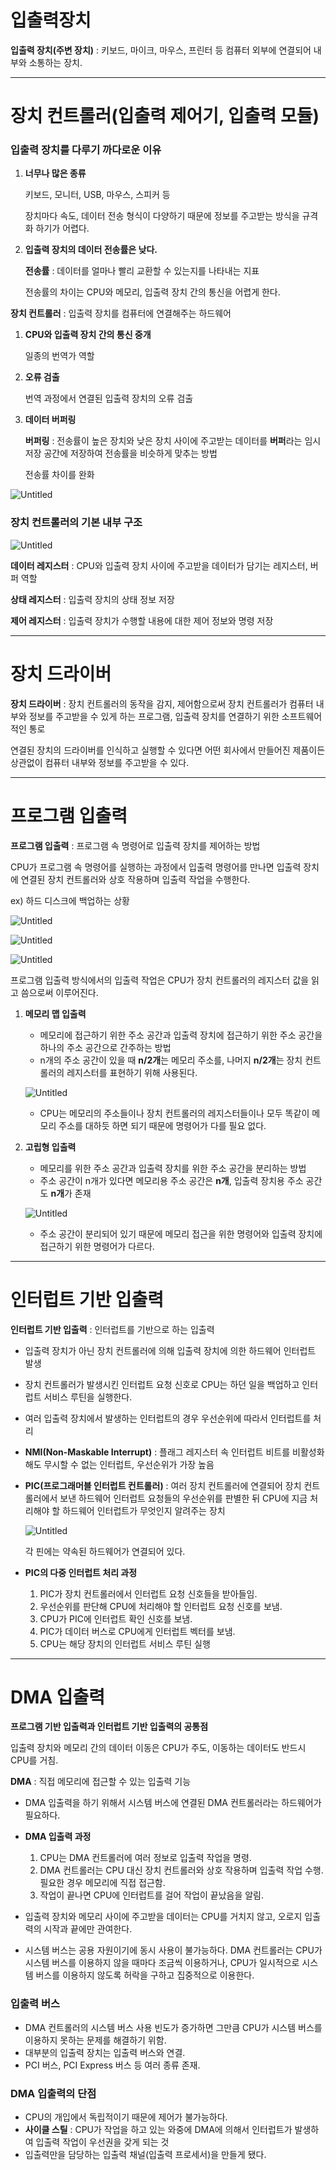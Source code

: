 # 입출력장치

**입출력 장치(주변 장치)** : 키보드, 마이크, 마우스, 프린터 등 컴퓨터 외부에 연결되어 내부와 소통하는 장치.

---

# 장치 컨트롤러(입출력 제어기, 입출력 모듈)

### **입출력 장치를 다루기 까다로운 이유**

1. **너무나 많은 종류**
    
    키보드, 모니터, USB, 마우스, 스피커 등 
    
    장치마다 속도, 데이터 전송 형식이 다양하기 때문에 정보를 주고받는 방식을 규격화 하기가 어렵다.
    
2. **입출력 장치의 데이터 전송률은 낮다.**
    
    **전송률** : 데이터를 얼마나 빨리 교환할 수 있는지를 나타내는 지표
    
    전송률의 차이는 CPU와 메모리, 입출력 장치 간의 통신을 어렵게 한다.
    

**장치 컨트롤러** : 입출력 장치를 컴퓨터에 연결해주는 하드웨어

1. **CPU와 입출력 장치 간의 통신 중개**
    
    일종의 번역가 역할
    
2. **오류 검출**
    
    번역 과정에서 연결된 입출력 장치의 오류 검출
    
3. **데이터 버퍼링**
    
    **버퍼링** : 전송률이 높은 장치와 낮은 장치 사이에 주고받는 데이터를 **버퍼**라는 임시 저장 공간에 저장하여 전송률을 비슷하게 맞추는 방법
    
    전송률 차이를 완화
    

![Untitled](%E1%84%8B%E1%85%B5%E1%86%B8%E1%84%8E%E1%85%AE%E1%86%AF%E1%84%85%E1%85%A7%E1%86%A8%E1%84%8C%E1%85%A1%E1%86%BC%E1%84%8E%E1%85%B5%205c8474ab94a740248a19be83de760881/Untitled.png)

### 장치 컨트롤러의 기본 내부 구조

![Untitled](%E1%84%8B%E1%85%B5%E1%86%B8%E1%84%8E%E1%85%AE%E1%86%AF%E1%84%85%E1%85%A7%E1%86%A8%E1%84%8C%E1%85%A1%E1%86%BC%E1%84%8E%E1%85%B5%205c8474ab94a740248a19be83de760881/Untitled%201.png)

**데이터 레지스터** : CPU와 입출력 장치 사이에 주고받을 데이터가 담기는 레지스터, 버퍼 역할

**상태 레지스터** : 입출력 장치의 상태 정보 저장

**제어 레지스터** : 입출력 장치가 수행할 내용에 대한 제어 정보와 명령 저장

---

# 장치 드라이버

**장치 드라이버** : 장치 컨트롤러의 동작을 감지, 제어함으로써 장치 컨트롤러가 컴퓨터 내부와 정보를 주고받을 수 있게 하는 프로그램, 입출력 장치를 연결하기 위한 소프트웨어적인 통로

연결된 장치의 드라이버를 인식하고 실행할 수 있다면 어떤 회사에서 만들어진 제품이든 상관없이 컴퓨터 내부와 정보를 주고받을 수 있다.

---

# 프로그램 입출력

**프로그램 입출력** : 프로그램 속 명령어로 입출력 장치를 제어하는 방법

CPU가 프로그램 속 명령어를 실행하는 과정에서 입출력 명령어를 만나면 입출력 장치에 연결된 장치 컨트롤러와 상호 작용하며 입출력 작업을 수행한다.

ex) 하드 디스크에 백업하는 상황

![Untitled](%E1%84%8B%E1%85%B5%E1%86%B8%E1%84%8E%E1%85%AE%E1%86%AF%E1%84%85%E1%85%A7%E1%86%A8%E1%84%8C%E1%85%A1%E1%86%BC%E1%84%8E%E1%85%B5%205c8474ab94a740248a19be83de760881/Untitled%202.png)

![Untitled](%E1%84%8B%E1%85%B5%E1%86%B8%E1%84%8E%E1%85%AE%E1%86%AF%E1%84%85%E1%85%A7%E1%86%A8%E1%84%8C%E1%85%A1%E1%86%BC%E1%84%8E%E1%85%B5%205c8474ab94a740248a19be83de760881/Untitled%203.png)

![Untitled](%E1%84%8B%E1%85%B5%E1%86%B8%E1%84%8E%E1%85%AE%E1%86%AF%E1%84%85%E1%85%A7%E1%86%A8%E1%84%8C%E1%85%A1%E1%86%BC%E1%84%8E%E1%85%B5%205c8474ab94a740248a19be83de760881/Untitled%204.png)

프로그램 입출력 방식에서의 입출력 작업은 CPU가 장치 컨트롤러의 레지스터 값을 읽고 씀으로써 이루어진다.

1. **메모리 맵 입출력**
    - 메모리에 접근하기 위한 주소 공간과 입출력 장치에 접근하기 위한 주소 공간을 하나의 주소 공간으로 간주하는 방법
    - n개의 주소 공간이 있을 때 **n/2개**는 메모리 주소를, 나머지 **n/2개**는 장치 컨트롤러의 레지스터를 표현하기 위해 사용된다.
    
    ![Untitled](%E1%84%8B%E1%85%B5%E1%86%B8%E1%84%8E%E1%85%AE%E1%86%AF%E1%84%85%E1%85%A7%E1%86%A8%E1%84%8C%E1%85%A1%E1%86%BC%E1%84%8E%E1%85%B5%205c8474ab94a740248a19be83de760881/Untitled%205.png)
    
    - CPU는 메모리의 주소들이나 장치 컨트롤러의 레지스터들이나 모두 똑같이 메모리 주소를 대하듯 하면 되기 때문에 명령어가 다를 필요 없다.

1. **고립형 입출력**
    - 메모리를 위한 주소 공간과 입출력 장치를 위한 주소 공간을 분리하는 방법
    - 주소 공간이 n개가 있다면 메모리용 주소 공간은 **n개**, 입출력 장치용 주소 공간도 **n개**가 존재
    
    ![Untitled](%E1%84%8B%E1%85%B5%E1%86%B8%E1%84%8E%E1%85%AE%E1%86%AF%E1%84%85%E1%85%A7%E1%86%A8%E1%84%8C%E1%85%A1%E1%86%BC%E1%84%8E%E1%85%B5%205c8474ab94a740248a19be83de760881/Untitled%206.png)
    
    - 주소 공간이 분리되어 있기 때문에 메모리 접근을 위한 명령어와 입출력 장치에 접근하기 위한 명령어가 다르다.

---

# 인터럽트 기반 입출력

**인터럽트 기반 입출력** : 인터럽트를 기반으로 하는 입출력

- 입출력 장치가 아닌 장치 컨트롤러에 의해 입출력 장치에 의한 하드웨어 인터럽트 발생
- 장치 컨트롤러가 발생시킨 인터럽트 요청 신호로 CPU는 하던 일을 백업하고 인터럽트 서비스 루틴을 실행한다.
- 여러 입출력 장치에서 발생하는 인터럽트의 경우 우선순위에 따라서 인터럽트를 처리
- **NMI(Non-Maskable Interrupt)** : 플래그 레지스터 속 인터럽트 비트를 비활성화해도 무시할 수 없는 인터럽트, 우선순위가 가장 높음
- **PIC(프로그래머블 인터럽트 컨트롤러)** : 여러 장치 컨트롤러에 연결되어 장치 컨트롤러에서 보낸 하드웨어 인터럽트 요청들의 우선순위를 판별한 뒤 CPU에 지금 처리해야 할 하드웨어 인터럽트가 무엇인지 알려주는 장치
    
    ![Untitled](%E1%84%8B%E1%85%B5%E1%86%B8%E1%84%8E%E1%85%AE%E1%86%AF%E1%84%85%E1%85%A7%E1%86%A8%E1%84%8C%E1%85%A1%E1%86%BC%E1%84%8E%E1%85%B5%205c8474ab94a740248a19be83de760881/Untitled%207.png)
    
    각 핀에는 약속된 하드웨어가 연결되어 있다.
    

- **PIC의 다중 인터럽트 처리 과정**
    1. PIC가 장치 컨트롤러에서 인터럽트 요청 신호들을 받아들임.
    2. 우선순위를 판단해 CPU에 처리해야 할 인터럽트 요청 신호를 보냄.
    3. CPU가 PIC에 인터럽트 확인 신호를 보냄.
    4. PIC가 데이터 버스로 CPU에게 인터럽트 벡터를 보냄.
    5. CPU는 해당 장치의 인터럽트 서비스 루틴 실행

---

# DMA 입출력

**프로그램 기반 입출력과 인터럽트 기반 입출력의 공통점**

입출력 장치와 메모리 간의 데이터 이동은 CPU가 주도, 이동하는 데이터도 반드시 CPU를 거침.

**DMA** : 직접 메모리에 접근할 수 있는 입출력 기능

- DMA 입출력을 하기 위해서 시스템 버스에 연결된 DMA 컨트롤러라는 하드웨어가 필요하다.

- **DMA 입출력 과정**
    1. CPU는 DMA 컨트롤러에 여러 정보로 입출력 작업을 명령.
    2. DMA 컨트롤러는 CPU 대신 장치 컨트롤러와 상호 작용하며 입출력 작업 수행. 필요한 경우 메모리에 직접 접근함.
    3. 작업이 끝나면 CPU에 인터럽트를 걸어 작업이 끝났음을 알림.

- 입출력 장치와 메모리 사이에 주고받을 데이터는 CPU를 거치지 않고, 오로지 입출력의 시작과 끝에만 관여한다.
- 시스템 버스는 공용 자원이기에 동시 사용이 불가능하다. DMA 컨트롤러는 CPU가 시스템 버스를 이용하지 않을 때마다 조금씩 이용하거나, CPU가 일시적으로 시스템 버스를 이용하지 않도록 허락을 구하고 집중적으로 이용한다.

### 입출력 버스

- DMA 컨트롤러의 시스템 버스 사용 빈도가 증가하면 그만큼 CPU가 시스템 버스를 이용하지 못하는 문제를 해결하기 위함.
- 대부분의 입출력 장치는 입출력 버스와 연결.
- PCI 버스, PCI Express 버스 등 여러 종류 존재.

### DMA 입출력의 단점

- CPU의 개입에서 독립적이기 때문에 제어가 불가능하다.
- **사이클 스틸** : CPU가 작업을 하고 있는 와중에 DMA에 의해서 인터럽트가 발생하여 입출력 작업이 우선권을 갖게 되는 것
- 입출력만을 담당하는 입출력 채널(입출력 프로세서)을 만들게 됐다.
